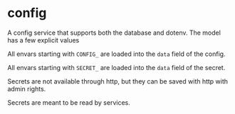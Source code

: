 # config

A config service that supports both the database and dotenv.
The model has a few explicit values

All envars starting with `CONFIG_` are loaded into the `data` field of the config.

All envars starting with `SECRET_` are loaded into the `data` field of the secret.

Secrets are not available through http, but they can be saved with http with admin rights.

Secrets are meant to be read by services.
